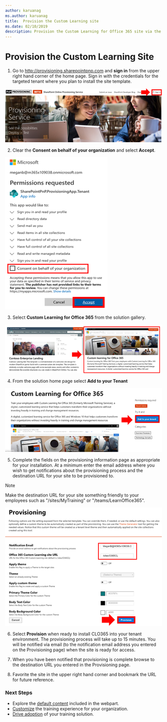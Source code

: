 ```yaml
---
author: karuanag
ms.author: karuanag
title:  Provision the Custom Learning site
ms.date: 02/10/2019
description: Provision the Custom Learning for Office 365 site via the SharePoint Provisioning Engine
---
```


# Provision the Custom Learning Site

1. Go to http://provisioning.sharepointpnp.com and **sign in** from the upper right hand corner of the home page.  Sign in with the  credentials for the targeted tenant where you plan to install the site template.

![pnphome.png](media/inst_signin.png)

2. Clear the **Consent on behalf of your organization** and select **Accept**.

![in](media/inst_perms.png)

3. Select **Custom Learning for Office 365** from the solution gallery.

![in](media/inst_select.png)

4. From the solution home page select **Add to your Tenant**

![inst_select.png](media/inst_add.png)

5. Complete the fields on the provisioning information page as appropriate for your installation. At a minimum enter the email address where you wish to get notifications about the provisioning process and the destination URL for your site to be provisioned to.  

> [!NOTE]
> Make the destination URL for your site something friendly to your employees such as "/sites/MyTraining" or "/teams/LearnOffice365".

![inst_options.png](media/inst_options.png)

6. Select **Provision** when ready to install CLO365 into your tenant environment.  The provisioning process will take up to 15 minutes. You will be notified via email (to the notification email address you entered on the Provisioning page) when the site is ready for access.

7. When you have been notified that provisioning is complete browse to the destination URL you entered in the Provisioning page.

8. Favorite the site in the upper right hand corner and bookmark the URL for future reference.  

### Next Steps
- Explore the [default content](sitecontent.md) included in the webpart.
- [Customize](customization.md) the training experience for your organization.
- [Drive adoption](driveadoption.md) of your training solution.
